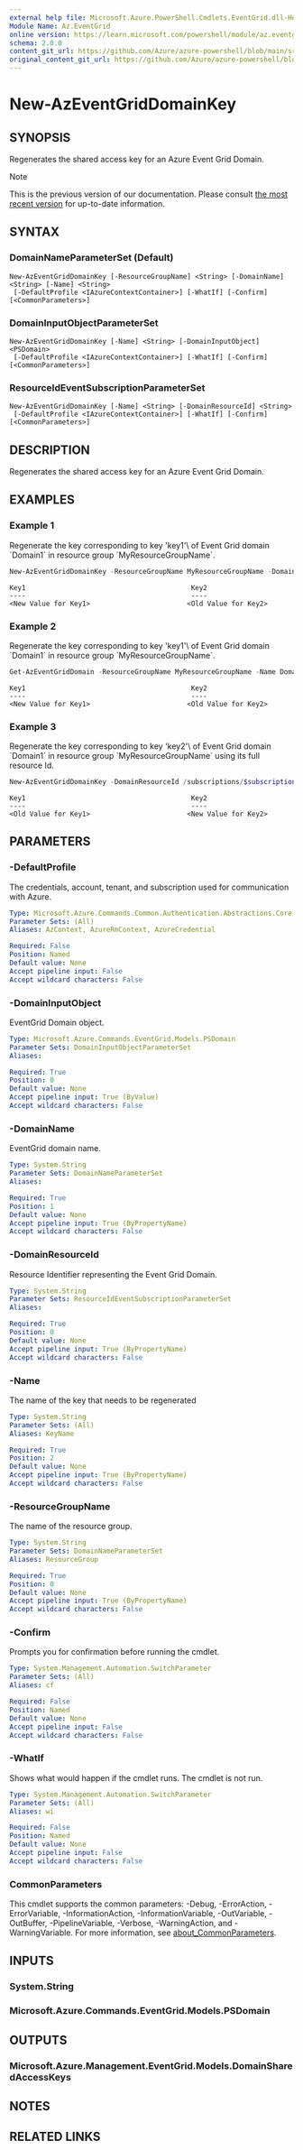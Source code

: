 ```yaml
---
external help file: Microsoft.Azure.PowerShell.Cmdlets.EventGrid.dll-Help.xml
Module Name: Az.EventGrid
online version: https://learn.microsoft.com/powershell/module/az.eventgrid/new-azeventgriddomainkey
schema: 2.0.0
content_git_url: https://github.com/Azure/azure-powershell/blob/main/src/EventGrid/EventGrid/help/New-AzEventGridDomainKey.md
original_content_git_url: https://github.com/Azure/azure-powershell/blob/main/src/EventGrid/EventGrid/help/New-AzEventGridDomainKey.md
---
```


# New-AzEventGridDomainKey

## SYNOPSIS
Regenerates the shared access key for an Azure Event Grid Domain.

> [!NOTE]
>This is the previous version of our documentation. Please consult [the most recent version](/powershell/module/az.eventgrid/new-azeventgriddomainkey) for up-to-date information.

## SYNTAX

### DomainNameParameterSet (Default)
```
New-AzEventGridDomainKey [-ResourceGroupName] <String> [-DomainName] <String> [-Name] <String>
 [-DefaultProfile <IAzureContextContainer>] [-WhatIf] [-Confirm] [<CommonParameters>]
```

### DomainInputObjectParameterSet
```
New-AzEventGridDomainKey [-Name] <String> [-DomainInputObject] <PSDomain>
 [-DefaultProfile <IAzureContextContainer>] [-WhatIf] [-Confirm] [<CommonParameters>]
```

### ResourceIdEventSubscriptionParameterSet
```
New-AzEventGridDomainKey [-Name] <String> [-DomainResourceId] <String>
 [-DefaultProfile <IAzureContextContainer>] [-WhatIf] [-Confirm] [<CommonParameters>]
```

## DESCRIPTION
Regenerates the shared access key for an Azure Event Grid Domain.

## EXAMPLES

### Example 1

Regenerate the key corresponding to key \'key1'\ of Event Grid domain \`Domain1\` in resource group \`MyResourceGroupName\`.

```powershell
New-AzEventGridDomainKey -ResourceGroupName MyResourceGroupName -DomainName Domain1 -Name key1
```

```output
Key1                                         Key2
----                                         ----
<New Value for Key1>                        <Old Value for Key2>
```

### Example 2

Regenerate the key corresponding to key \'key1'\ of Event Grid domain \`Domain1\` in resource group \`MyResourceGroupName\`.

```powershell
Get-AzEventGridDomain -ResourceGroupName MyResourceGroupName -Name Domain1 | New-AzEventGridTopicKey -KeyName "key1"
```

```output
Key1                                         Key2
----                                         ----
<New Value for Key1>                        <Old Value for Key2>
```

### Example 3

Regenerate the key corresponding to key \'key2'\ of Event Grid domain \`Domain1\` in resource group \`MyResourceGroupName\` using its full resource Id.

```powershell
New-AzEventGridDomainKey -DomainResourceId /subscriptions/$subscriptionId/resourceGroups/MyResourceGroupName/providers/Microsoft.EventGrid/domains/Domain1 -KeyName Key2
```

```output
Key1                                         Key2
----                                         ----
<Old Value for Key1>                        <New Value for Key2>
```

## PARAMETERS

### -DefaultProfile
The credentials, account, tenant, and subscription used for communication with Azure.

```yaml
Type: Microsoft.Azure.Commands.Common.Authentication.Abstractions.Core.IAzureContextContainer
Parameter Sets: (All)
Aliases: AzContext, AzureRmContext, AzureCredential

Required: False
Position: Named
Default value: None
Accept pipeline input: False
Accept wildcard characters: False
```

### -DomainInputObject
EventGrid Domain object.

```yaml
Type: Microsoft.Azure.Commands.EventGrid.Models.PSDomain
Parameter Sets: DomainInputObjectParameterSet
Aliases:

Required: True
Position: 0
Default value: None
Accept pipeline input: True (ByValue)
Accept wildcard characters: False
```

### -DomainName
EventGrid domain name.

```yaml
Type: System.String
Parameter Sets: DomainNameParameterSet
Aliases:

Required: True
Position: 1
Default value: None
Accept pipeline input: True (ByPropertyName)
Accept wildcard characters: False
```

### -DomainResourceId
Resource Identifier representing the Event Grid Domain.

```yaml
Type: System.String
Parameter Sets: ResourceIdEventSubscriptionParameterSet
Aliases:

Required: True
Position: 0
Default value: None
Accept pipeline input: True (ByPropertyName)
Accept wildcard characters: False
```

### -Name
The name of the key that needs to be regenerated

```yaml
Type: System.String
Parameter Sets: (All)
Aliases: KeyName

Required: True
Position: 2
Default value: None
Accept pipeline input: True (ByPropertyName)
Accept wildcard characters: False
```

### -ResourceGroupName
The name of the resource group.

```yaml
Type: System.String
Parameter Sets: DomainNameParameterSet
Aliases: ResourceGroup

Required: True
Position: 0
Default value: None
Accept pipeline input: True (ByPropertyName)
Accept wildcard characters: False
```

### -Confirm
Prompts you for confirmation before running the cmdlet.

```yaml
Type: System.Management.Automation.SwitchParameter
Parameter Sets: (All)
Aliases: cf

Required: False
Position: Named
Default value: None
Accept pipeline input: False
Accept wildcard characters: False
```

### -WhatIf
Shows what would happen if the cmdlet runs.
The cmdlet is not run.

```yaml
Type: System.Management.Automation.SwitchParameter
Parameter Sets: (All)
Aliases: wi

Required: False
Position: Named
Default value: None
Accept pipeline input: False
Accept wildcard characters: False
```

### CommonParameters
This cmdlet supports the common parameters: -Debug, -ErrorAction, -ErrorVariable, -InformationAction, -InformationVariable, -OutVariable, -OutBuffer, -PipelineVariable, -Verbose, -WarningAction, and -WarningVariable. For more information, see [about_CommonParameters](http://go.microsoft.com/fwlink/?LinkID=113216).

## INPUTS

### System.String

### Microsoft.Azure.Commands.EventGrid.Models.PSDomain

## OUTPUTS

### Microsoft.Azure.Management.EventGrid.Models.DomainSharedAccessKeys

## NOTES

## RELATED LINKS
